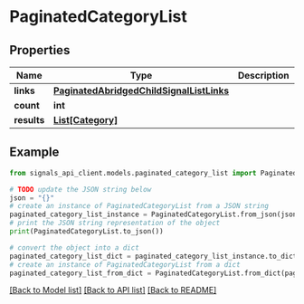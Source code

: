# PaginatedCategoryList


## Properties

Name | Type | Description | Notes
------------ | ------------- | ------------- | -------------
**links** | [**PaginatedAbridgedChildSignalListLinks**](PaginatedAbridgedChildSignalListLinks.md) |  | [optional] 
**count** | **int** |  | [optional] 
**results** | [**List[Category]**](Category.md) |  | [optional] 

## Example

```python
from signals_api_client.models.paginated_category_list import PaginatedCategoryList

# TODO update the JSON string below
json = "{}"
# create an instance of PaginatedCategoryList from a JSON string
paginated_category_list_instance = PaginatedCategoryList.from_json(json)
# print the JSON string representation of the object
print(PaginatedCategoryList.to_json())

# convert the object into a dict
paginated_category_list_dict = paginated_category_list_instance.to_dict()
# create an instance of PaginatedCategoryList from a dict
paginated_category_list_from_dict = PaginatedCategoryList.from_dict(paginated_category_list_dict)
```
[[Back to Model list]](../README.md#documentation-for-models) [[Back to API list]](../README.md#documentation-for-api-endpoints) [[Back to README]](../README.md)


